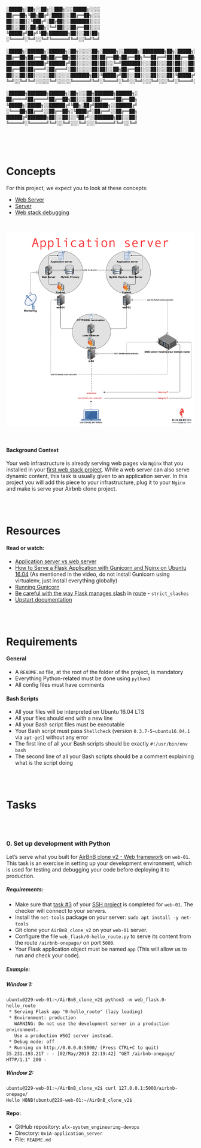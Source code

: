 ```
░█████╗░██╗░░██╗░░███╗░░░█████╗░░░░
██╔══██╗╚██╗██╔╝░████║░░██╔══██╗░░░
██║░░██║░╚███╔╝░██╔██║░░███████║░░░
██║░░██║░██╔██╗░╚═╝██║░░██╔══██║░░░
╚█████╔╝██╔╝╚██╗███████╗██║░░██║██╗
░╚════╝░╚═╝░░╚═╝╚══════╝╚═╝░░╚═╝╚═╝

░█████╗░██████╗░██████╗░██╗░░░░░██╗░█████╗░░█████╗░████████╗██╗░█████╗░███╗░░██╗
██╔══██╗██╔══██╗██╔══██╗██║░░░░░██║██╔══██╗██╔══██╗╚══██╔══╝██║██╔══██╗████╗░██║
███████║██████╔╝██████╔╝██║░░░░░██║██║░░╚═╝███████║░░░██║░░░██║██║░░██║██╔██╗██║
██╔══██║██╔═══╝░██╔═══╝░██║░░░░░██║██║░░██╗██╔══██║░░░██║░░░██║██║░░██║██║╚████║
██║░░██║██║░░░░░██║░░░░░███████╗██║╚█████╔╝██║░░██║░░░██║░░░██║╚█████╔╝██║░╚███║
╚═╝░░╚═╝╚═╝░░░░░╚═╝░░░░░╚══════╝╚═╝░╚════╝░╚═╝░░╚═╝░░░╚═╝░░░╚═╝░╚════╝░╚═╝░░╚══╝

░██████╗███████╗██████╗░██╗░░░██╗███████╗██████╗░
██╔════╝██╔════╝██╔══██╗██║░░░██║██╔════╝██╔══██╗
╚█████╗░█████╗░░██████╔╝╚██╗░██╔╝█████╗░░██████╔╝
░╚═══██╗██╔══╝░░██╔══██╗░╚████╔╝░██╔══╝░░██╔══██╗
██████╔╝███████╗██║░░██║░░╚██╔╝░░███████╗██║░░██║
╚═════╝░╚══════╝╚═╝░░╚═╝░░░╚═╝░░░╚══════╝╚═╝░░╚═╝
```

<br><br><br>

# Concepts

For this project, we expect you to look at these concepts:

- [Web Server](https://intranet.alxswe.com/concepts/17)
- [Server](https://intranet.alxswe.com/concepts/67)
- [Web stack debugging](https://intranet.alxswe.com/concepts/68)

<br>

![image of concept](./images/concept.jpg)

<br>

#### Background Context

Your web infrastructure is already serving web pages via `Nginx` that you installed in your [first web stack project](https://github.com/abdelemjidessaid/alx-system_engineering-devops/tree/main/0x0C-web_server). While a web server can also serve dynamic content, this task is usually given to an application server. In this project you will add this piece to your infrastructure, plug it to your `Nginx` and make is serve your Airbnb clone project.

<br><br>

# Resources

#### Read or watch:

- [Application server vs web server](https://www.nginx.com/resources/glossary/application-server-vs-web-server/)
- [How to Serve a Flask Application with Gunicorn and Nginx on Ubuntu 16.04](https://www.digitalocean.com/community/tutorials/how-to-serve-flask-applications-with-gunicorn-and-nginx-on-ubuntu-16-04) (As mentioned in the video, do not install Gunicorn using virtualenv, just install everything globally)
- [Running Gunicorn](https://docs.gunicorn.org/en/latest/run.html)
- [Be careful with the way Flask manages slash](https://werkzeug.palletsprojects.com/en/0.14.x/routing) in [route](https://flask.palletsprojects.com/en/1.0.x/api/#flask.Flask.route) - `strict_slashes`
- [Upstart documentation](https://doc.ubuntu-fr.org/upstart)

<br><br>

# Requirements

#### General

- A `README.md` file, at the root of the folder of the project, is mandatory
- Everything Python-related must be done using `python3`
- All config files must have comments

#### Bash Scripts

- All your files will be interpreted on Ubuntu 16.04 LTS
- All your files should end with a new line
- All your Bash script files must be executable
- Your Bash script must pass `Shellcheck` (version `0.3.7-5~ubuntu16.04.1` via `apt-get`) without any error
- The first line of all your Bash scripts should be exactly `#!/usr/bin/env bash`
- The second line of all your Bash scripts should be a comment explaining what is the script doing

<br><br>

# Tasks

<br><br>

### 0. Set up development with Python

Let’s serve what you built for [AirBnB clone v2 - Web framework](https://github.com/abdelemjidessaid/AirBnB_clone_v2/tree/master) on `web-01`. This task is an exercise in setting up your development environment, which is used for testing and debugging your code before deploying it to production.

##### Requirements:

- Make sure that [task #3](https://github.com/abdelemjidessaid/alx-system_engineering-devops/tree/main/0x0B-ssh#3-let-me-in) of your [SSH project](https://github.com/abdelemjidessaid/alx-system_engineering-devops/tree/main/0x0B-ssh) is completed for `web-01`. The checker will connect to your servers.
- Install the `net-tools` package on your server: `sudo apt install -y net-tools`
- Git clone your `AirBnB_clone_v2` on your `web-01` server.
- Configure the file `web_flask/0-hello_route.py` to serve its content from the route `/airbnb-onepage/` on port `5000`.
- Your Flask application object must be named `app` (This will allow us to run and check your code).

##### Example:

##### Window 1:

```
ubuntu@229-web-01:~/AirBnB_clone_v2$ python3 -m web_flask.0-hello_route
 * Serving Flask app "0-hello_route" (lazy loading)
 * Environment: production
   WARNING: Do not use the development server in a production environment.
   Use a production WSGI server instead.
 * Debug mode: off
 * Running on http://0.0.0.0:5000/ (Press CTRL+C to quit)
35.231.193.217 - - [02/May/2019 22:19:42] "GET /airbnb-onepage/ HTTP/1.1" 200 -
```

##### Window 2:

```
ubuntu@229-web-01:~/AirBnB_clone_v2$ curl 127.0.0.1:5000/airbnb-onepage/
Hello HBNB!ubuntu@229-web-01:~/AirBnB_clone_v2$
```

#### Repo:

- GitHub repository: `alx-system_engineering-devops`
- Directory: `0x1A-application_server`
- File: `README.md`

<br><br>

<br><br>

<br><br>
